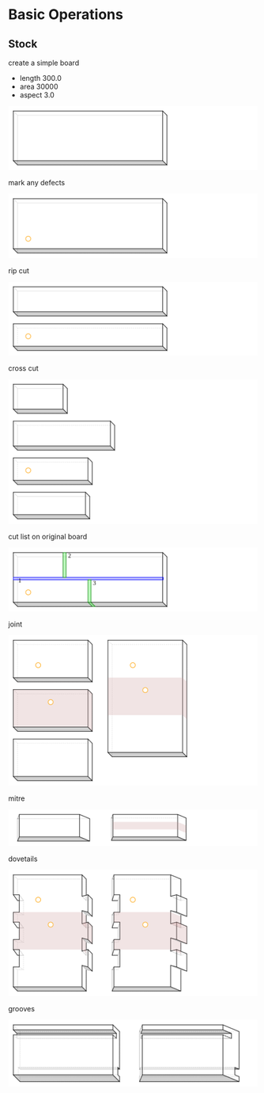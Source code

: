 # Basic Operations
## Stock
create a simple board
 - length 300.0
 - area 30000
 - aspect 3.0

![Figure 1](board_test/fig-1.svg)

mark any defects

![Figure 2](board_test/fig-2.svg)

rip cut

![Figure 3](board_test/fig-3.svg)

cross cut

![Figure 4](board_test/fig-4.svg)

cut list on original board

![Figure 5](board_test/fig-5.svg)

joint

![Figure 6](board_test/fig-6.svg)

mitre

![Figure 7](board_test/fig-7.svg)

dovetails

![Figure 8](board_test/fig-8.svg)

grooves

![Figure 9](board_test/fig-9.svg)

